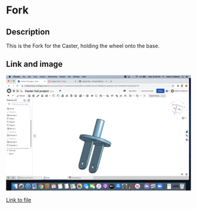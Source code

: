 # Fork 

## Description
This is the Fork for the Caster, holding the wheel onto the base.

## Link and image
![Fork Image](https://github.com/afriedm49/Engineering2FirstRepo/blob/master/Caster/Screen%20Shot%202020-09-30%20at%2010.48.00%20PM.png?raw=true)

[Link to file](https://cvilleschools.onshape.com/documents/3323717cd26c0441020d2687/w/a98a010ac513d68620cad2e6/e/1d3173b0f60575eb0b5a0775)
